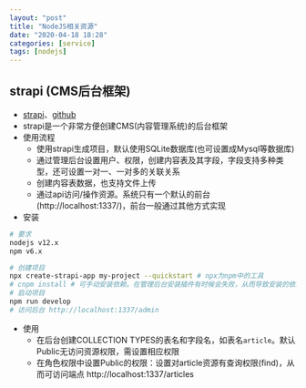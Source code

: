 ```yaml
---
layout: "post"
title: "NodeJS相关资源"
date: "2020-04-18 18:28"
categories: [service]
tags: [nodejs]
---
```


## strapi (CMS后台框架)

- [strapi](https://strapi.io/)、[github](https://github.com/strapi/strapi/)
- strapi是一个非常方便创建CMS(内容管理系统)的后台框架
- 使用流程
    - 使用strapi生成项目，默认使用SQLite数据库(也可设置成Mysql等数据库)
    - 通过管理后台设置用户、权限，创建内容表及其字段，字段支持多种类型，还可设置一对一、一对多的关联关系
    - 创建内容表数据，也支持文件上传
    - 通过api访问/操作资源。系统只有一个默认的前台(http://localhost:1337/)，前台一般通过其他方式实现
- 安装

```bash
# 要求
nodejs v12.x
npm v6.x

# 创建项目
npx create-strapi-app my-project --quickstart # npx为npm中的工具
# cnpm install # 可手动安装依赖。在管理后台安装插件有时候会失败，从而导致安装的依赖被删除，所有需要手动重新安装依赖
# 启动项目
npm run develop
# 访问后台 http://localhost:1337/admin
```
- 使用
    - 在后台创建COLLECTION TYPES的表名和字段名，如表名`article`。默认Public无访问资源权限，需设置相应权限
    - 在角色权限中设置Public的权限：设置对article资源有查询权限(find)，从而可访问端点 http://localhost:1337/articles




